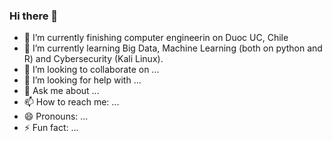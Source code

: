 ### Hi there 👋



- 🔭 I’m currently finishing computer engineerin on Duoc UC, Chile
- 🌱 I’m currently learning Big Data, Machine Learning (both on python and R) and Cybersecurity (Kali Linux).
- 👯 I’m looking to collaborate on ...
- 🤔 I’m looking for help with ...
- 💬 Ask me about ...
- 📫 How to reach me: ...
- 😄 Pronouns: ...
- ⚡ Fun fact: ...

<!--START_SECTION:waka-->
<!--END_SECTION:waka-->

